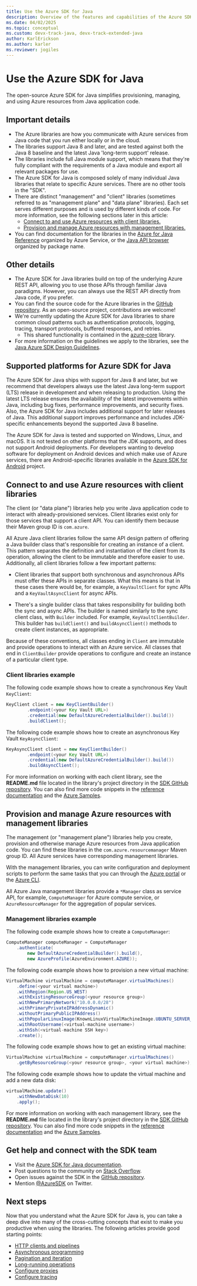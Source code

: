 ```yaml
---
title: Use the Azure SDK for Java
description: Overview of the features and capabilities of the Azure SDK for Java that help you be more productive when provisioning, using, and managing Azure resources.
ms.date: 04/02/2025
ms.topic: conceptual
ms.custom: devx-track-java, devx-track-extended-java
author: KarlErickson
ms.author: karler
ms.reviewer: jogiles
---
```


# Use the Azure SDK for Java

The open-source Azure SDK for Java simplifies provisioning, managing, and using Azure resources from Java application code.

## Important details

* The Azure libraries are how you communicate with Azure services from Java code that you run either locally or in the cloud.
* The libraries support Java 8 and later, and are tested against both the Java 8 baseline and the latest Java 'long-term support' release.
* The libraries include full Java module support, which means that they're fully compliant with the requirements of a Java module and export all relevant packages for use.
* The Azure SDK for Java is composed solely of many individual Java libraries that relate to specific Azure services. There are no other tools in the "SDK".
* There are distinct "management" and "client" libraries (sometimes referred to as "management plane" and "data plane" libraries). Each set serves different purposes and is used by different kinds of code. For more information, see the following sections later in this article:
  * [Connect to and use Azure resources with client libraries.](#connect-to-and-use-azure-resources-with-client-libraries)
  * [Provision and manage Azure resources with management libraries.](#provision-and-manage-azure-resources-with-management-libraries)
* You can find documentation for the libraries in the [Azure for Java Reference](/java/api/overview/azure/) organized by Azure Service, or the [Java API browser](/java/api/) organized by package name.

## Other details

* The Azure SDK for Java libraries build on top of the underlying Azure REST API, allowing you to use those APIs through familiar Java paradigms. However, you can always use the REST API directly from Java code, if you prefer.
* You can find the source code for the Azure libraries in the [GitHub repository](https://github.com/Azure/azure-sdk-for-java). As an open-source project, contributions are welcome!
* We're currently updating the Azure SDK for Java libraries to share common cloud patterns such as authentication protocols, logging, tracing, transport protocols, buffered responses, and retries.
  * This shared functionality is contained in the [azure-core](https://github.com/Azure/azure-sdk-for-java/tree/master/sdk/core/azure-core) library.
* For more information on the guidelines we apply to the libraries, see the [Java Azure SDK Design Guidelines](https://azure.github.io/azure-sdk/java_introduction.html).

## Supported platforms for Azure SDK for Java

The Azure SDK for Java ships with support for Java 8 and later, but we recommend that developers always use the latest Java long-term support (LTS) release in development and when releasing to production. Using the latest LTS release ensures the availability of the latest improvements within Java, including bug fixes, performance improvements, and security fixes. Also, the Azure SDK for Java includes additional support for later releases of Java. This additional support improves performance and includes JDK-specific enhancements beyond the supported Java 8 baseline.

The Azure SDK for Java is tested and supported on Windows, Linux, and macOS. It is not tested on other platforms that the JDK supports, and does not support Android deployments. For developers wanting to develop software for deployment on Android devices and which make use of Azure services, there are Android-specific libraries available in the [Azure SDK for Android](https://github.com/Azure/azure-sdk-for-android) project.

## Connect to and use Azure resources with client libraries

The client (or "data plane") libraries help you write Java application code to interact with already-provisioned services. Client libraries exist only for those services that support a client API. You can identify them because their Maven group ID is `com.azure`.

All Azure Java client libraries follow the same API design pattern of offering a Java builder class that's responsible for creating an instance of a client. This pattern separates the definition and instantiation of the client from its operation, allowing the client to be immutable and therefore easier to use. Additionally, all client libraries follow a few important patterns:

* Client libraries that support both synchronous and asynchronous APIs must offer these APIs in separate classes. What this means is that in these cases there would be, for example, a `KeyVaultClient` for sync APIs and a `KeyVaultAsyncClient` for async APIs.

* There's a single builder class that takes responsibility for building both the sync and async APIs. The builder is named similarly to the sync client class, with `Builder` included. For example, `KeyVaultClientBuilder`. This builder has `buildClient()` and `buildAsyncClient()` methods to create client instances, as appropriate.

Because of these conventions, all classes ending in `Client` are immutable and provide operations to interact with an Azure service. All classes that end in `ClientBuilder` provide operations to configure and create an instance of a particular client type.

### Client libraries example

The following code example shows how to create a synchronous Key Vault `KeyClient`:

```java
KeyClient client = new KeyClientBuilder()
        .endpoint(<your Key Vault URL>)
        .credential(new DefaultAzureCredentialBuilder().build())
        .buildClient();
```

The following code example shows how to create an asynchronous Key Vault `KeyAsyncClient`:

```java
KeyAsyncClient client = new KeyClientBuilder()
        .endpoint(<your Key Vault URL>)
        .credential(new DefaultAzureCredentialBuilder().build())
        .buildAsyncClient();
```

For more information on working with each client library, see the **README.md** file located in the library's project directory in the [SDK GitHub repository](https://github.com/Azure/azure-sdk-for-java). You can also find more code snippets in the [reference documentation](/java/api) and the [Azure Samples](/samples/browse/?products=azure&languages=java).

## Provision and manage Azure resources with management libraries

The management (or "management plane") libraries help you create, provision and otherwise manage Azure resources from Java application code. You can find these libraries in the `com.azure.resourcemanager` Maven group ID. All Azure services have corresponding management libraries.

With the management libraries, you can write configuration and deployment scripts to perform the same tasks that you can through the [Azure portal](https://portal.azure.com/) or the [Azure CLI](/cli/azure/install-azure-cli).

All Azure Java management libraries provide a `*Manager` class as service API, for example, `ComputeManager` for Azure compute service, or `AzureResourceManager` for the aggregation of popular services.

### Management libraries example

The following code example shows how to create a `ComputeManager`:

```java
ComputeManager computeManager = ComputeManager
    .authenticate(
        new DefaultAzureCredentialBuilder().build(),
        new AzureProfile(AzureEnvironment.AZURE));
```

The following code example shows how to provision a new virtual machine:

```java
VirtualMachine virtualMachine = computeManager.virtualMachines()
    .define(<your virtual machine>)
    .withRegion(Region.US_WEST)
    .withExistingResourceGroup(<your resource group>)
    .withNewPrimaryNetwork("10.0.0.0/28")
    .withPrimaryPrivateIPAddressDynamic()
    .withoutPrimaryPublicIPAddress()
    .withPopularLinuxImage(KnownLinuxVirtualMachineImage.UBUNTU_SERVER_18_04_LTS)
    .withRootUsername(<virtual-machine username>)
    .withSsh(<virtual-machine SSH key>)
    .create();
```

The following code example shows how to get an existing virtual machine:

```java
VirtualMachine virtualMachine = computeManager.virtualMachines()
    .getByResourceGroup(<your resource group>, <your virtual machine>);
```

The following code example shows how to update the virtual machine and add a new data disk:

```java
virtualMachine.update()
    .withNewDataDisk(10)
    .apply();
```

For more information on working with each management library, see the **README.md** file located in the library's project directory in the [SDK GitHub repository](https://github.com/Azure/azure-sdk-for-java/tree/master/sdk/resourcemanager#readme). You can also find more code snippets in the [reference documentation](/java/api) and the [Azure Samples](/samples/browse/?products=azure&languages=java).

## Get help and connect with the SDK team

* Visit the [Azure SDK for Java documentation](https://azure.github.io/azure-sdk-for-java/).
* Post questions to the community on [Stack Overflow](https://stackoverflow.com/questions/tagged/azure-sdk-for-java).
* Open issues against the SDK in the [GitHub repository](https://github.com/Azure/azure-sdk-for-java/issues).
* Mention [@AzureSDK](https://twitter.com/AzureSdk/) on Twitter.

## Next steps

Now that you understand what the Azure SDK for Java is, you can take a deep dive into many of the cross-cutting concepts that exist to make you productive when using the libraries. The following articles provide good starting points:

* [HTTP clients and pipelines](http-client-pipeline.md)
* [Asynchronous programming](async-programming.md)
* [Pagination and iteration](pagination.md)
* [Long-running operations](lro.md)
* [Configure proxies](proxying.md)
* [Configure tracing](tracing.md)
